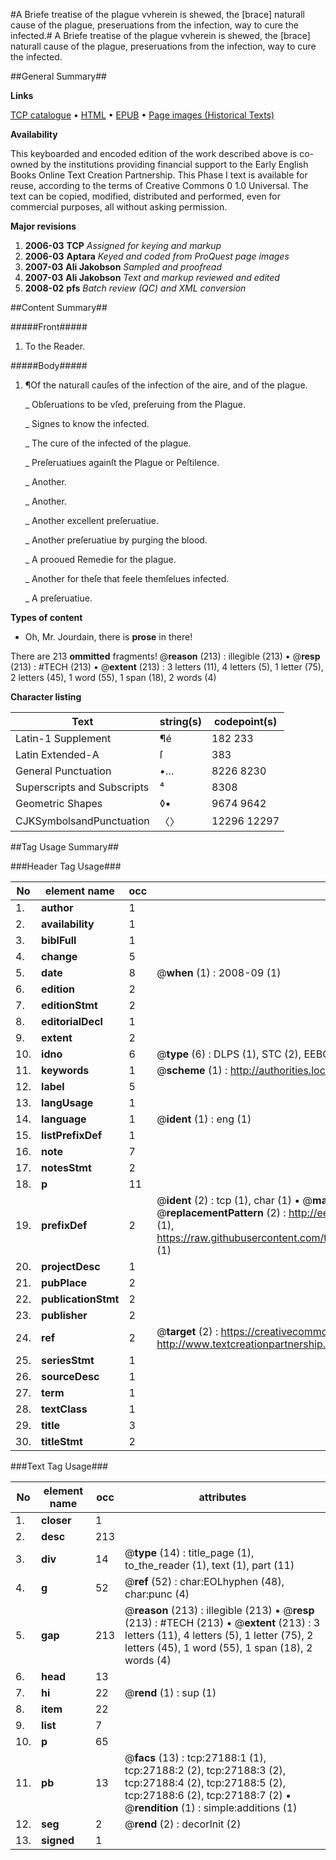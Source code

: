 #A Briefe treatise of the plague vvherein is shewed, the [brace] naturall cause of the plague, preseruations from the infection, way to cure the infected.#
A Briefe treatise of the plague vvherein is shewed, the [brace] naturall cause of the plague, preseruations from the infection, way to cure the infected.

##General Summary##

**Links**

[TCP catalogue](http://www.ota.ox.ac.uk/tcp/)  • 
[HTML](http://tei.it.ox.ac.uk/tcp/Texts-HTML/free/A14/A14593.html)  • 
[EPUB](http://tei.it.ox.ac.uk/tcp/Texts-EPUB/free/A14/A14593.epub) • 
[Page images (Historical Texts)](https://data.historicaltexts.jisc.ac.uk/view?pubId=eebo-24103832e&pageId=eebo-24103832e-27188-1)

**Availability**

This keyboarded and encoded edition of the
	       work described above is co-owned by the institutions
	       providing financial support to the Early English Books
	       Online Text Creation Partnership. This Phase I text is
	       available for reuse, according to the terms of Creative
	       Commons 0 1.0 Universal. The text can be copied,
	       modified, distributed and performed, even for
	       commercial purposes, all without asking permission.

**Major revisions**

1. __2006-03__ __TCP__ *Assigned for keying and markup*
1. __2006-03__ __Aptara__ *Keyed and coded from ProQuest page images*
1. __2007-03__ __Ali Jakobson__ *Sampled and proofread*
1. __2007-03__ __Ali Jakobson__ *Text and markup reviewed and edited*
1. __2008-02__ __pfs__ *Batch review (QC) and XML conversion*

##Content Summary##

#####Front#####

1. To the Reader.

#####Body#####

1. ¶Of the naturall cauſes of the infection
of the aire, and of the plague.

    _ Obſeruations to be vſed, preſeruing from the Plague.

    _ Signes to know the infected.

    _ The cure of the infected of the plague.

    _ Preſeruatiues againſt the Plague or Peſtilence.

    _ Another.

    _ Another.

    _ Another excellent preſeruatiue.

    _ Another preſeruatiue by purging the blood.

    _ A prooued Remedie for the plague.

    _ Another for theſe that feele themſelues infected.

    _ A preſeruatiue.

**Types of content**

  * Oh, Mr. Jourdain, there is **prose** in there!

There are 213 **ommitted** fragments! 
 @__reason__ (213) : illegible (213)  •  @__resp__ (213) : #TECH (213)  •  @__extent__ (213) : 3 letters (11), 4 letters (5), 1 letter (75), 2 letters (45), 1 word (55), 1 span (18), 2 words (4)

**Character listing**


|Text|string(s)|codepoint(s)|
|---|---|---|
|Latin-1 Supplement|¶é|182 233|
|Latin Extended-A|ſ|383|
|General Punctuation|•…|8226 8230|
|Superscripts             and Subscripts|⁴|8308|
|Geometric Shapes|◊▪|9674 9642|
|CJKSymbolsandPunctuation|〈〉|12296 12297|

##Tag Usage Summary##

###Header Tag Usage###

|No|element name|occ|attributes|
|---|---|---|---|
|1.|__author__|1||
|2.|__availability__|1||
|3.|__biblFull__|1||
|4.|__change__|5||
|5.|__date__|8| @__when__ (1) : 2008-09 (1)|
|6.|__edition__|2||
|7.|__editionStmt__|2||
|8.|__editorialDecl__|1||
|9.|__extent__|2||
|10.|__idno__|6| @__type__ (6) : DLPS (1), STC (2), EEBO-CITATION (1), OCLC (1), VID (1)|
|11.|__keywords__|1| @__scheme__ (1) : http://authorities.loc.gov/ (1)|
|12.|__label__|5||
|13.|__langUsage__|1||
|14.|__language__|1| @__ident__ (1) : eng (1)|
|15.|__listPrefixDef__|1||
|16.|__note__|7||
|17.|__notesStmt__|2||
|18.|__p__|11||
|19.|__prefixDef__|2| @__ident__ (2) : tcp (1), char (1)  •  @__matchPattern__ (2) : ([0-9\-]+):([0-9IVX]+) (1), (.+) (1)  •  @__replacementPattern__ (2) : http://eebo.chadwyck.com/downloadtiff?vid=$1&page=$2 (1), https://raw.githubusercontent.com/textcreationpartnership/Texts/master/tcpchars.xml#$1 (1)|
|20.|__projectDesc__|1||
|21.|__pubPlace__|2||
|22.|__publicationStmt__|2||
|23.|__publisher__|2||
|24.|__ref__|2| @__target__ (2) : https://creativecommons.org/publicdomain/zero/1.0/ (1), http://www.textcreationpartnership.org/docs/. (1)|
|25.|__seriesStmt__|1||
|26.|__sourceDesc__|1||
|27.|__term__|1||
|28.|__textClass__|1||
|29.|__title__|3||
|30.|__titleStmt__|2||


###Text Tag Usage###

|No|element name|occ|attributes|
|---|---|---|---|
|1.|__closer__|1||
|2.|__desc__|213||
|3.|__div__|14| @__type__ (14) : title_page (1), to_the_reader (1), text (1), part (11)|
|4.|__g__|52| @__ref__ (52) : char:EOLhyphen (48), char:punc (4)|
|5.|__gap__|213| @__reason__ (213) : illegible (213)  •  @__resp__ (213) : #TECH (213)  •  @__extent__ (213) : 3 letters (11), 4 letters (5), 1 letter (75), 2 letters (45), 1 word (55), 1 span (18), 2 words (4)|
|6.|__head__|13||
|7.|__hi__|22| @__rend__ (1) : sup (1)|
|8.|__item__|22||
|9.|__list__|7||
|10.|__p__|65||
|11.|__pb__|13| @__facs__ (13) : tcp:27188:1 (1), tcp:27188:2 (2), tcp:27188:3 (2), tcp:27188:4 (2), tcp:27188:5 (2), tcp:27188:6 (2), tcp:27188:7 (2)  •  @__rendition__ (1) : simple:additions (1)|
|12.|__seg__|2| @__rend__ (2) : decorInit (2)|
|13.|__signed__|1||
